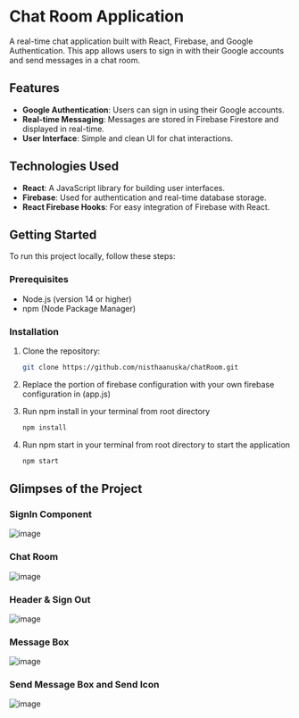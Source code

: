 # Chat Room Application

A real-time chat application built with React, Firebase, and Google Authentication. This app allows users to sign in with their Google accounts and send messages in a chat room.

## Features

- **Google Authentication**: Users can sign in using their Google accounts.
- **Real-time Messaging**: Messages are stored in Firebase Firestore and displayed in real-time.
- **User Interface**: Simple and clean UI for chat interactions.

## Technologies Used

- **React**: A JavaScript library for building user interfaces.
- **Firebase**: Used for authentication and real-time database storage.
- **React Firebase Hooks**: For easy integration of Firebase with React.

## Getting Started

To run this project locally, follow these steps:

### Prerequisites

- Node.js (version 14 or higher)
- npm (Node Package Manager)

### Installation

1. Clone the repository:

   ```bash
   git clone https://github.com/nisthaanuska/chatRoom.git

2. Replace the portion of firebase configuration with your own firebase configuration in (app.js)
   
3. Run npm install in your terminal from root directory
   ```bash
   npm install

4. Run npm start in your terminal from root directory to start the application
   ```bash
   npm start

## Glimpses of the Project
### SignIn Component
![image](https://github.com/user-attachments/assets/fe7b04e5-fa8f-49ee-8c52-74afcd74ef07)
### Chat Room
![image](https://github.com/user-attachments/assets/2ed1a838-e0c4-4834-a0d7-b09ddca1a772)
### Header & Sign Out
![image](https://github.com/user-attachments/assets/569ea177-3967-409f-ab3c-704fdddb99a9)
### Message Box
![image](https://github.com/user-attachments/assets/0d6f695c-28e8-4085-804d-8bc17d028ae7)
### Send Message Box and Send Icon
![image](https://github.com/user-attachments/assets/347ad988-d8c1-422b-80a9-5bd9a7987d9e)


